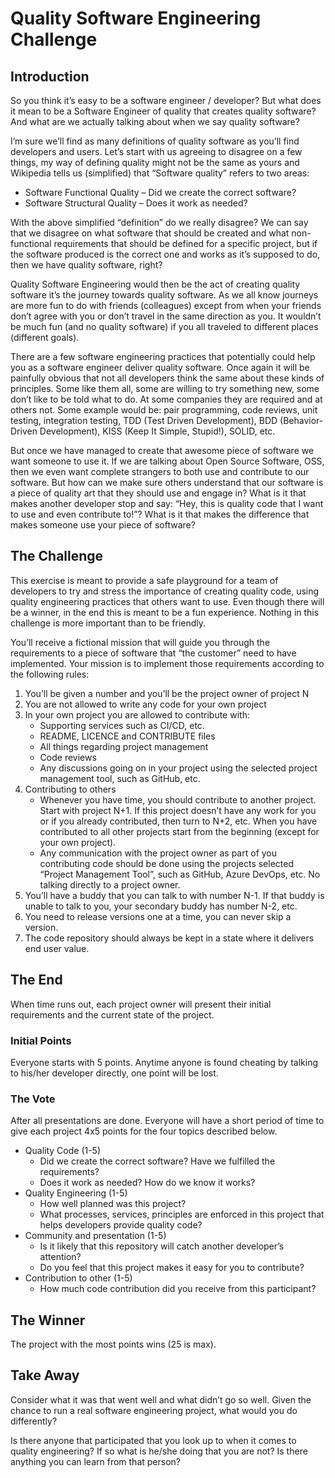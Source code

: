 # Quality Software Engineering Challenge

## Introduction

So you think it’s easy to be a software engineer / developer? But what does it mean to be a Software Engineer of quality that creates quality software? And what are we actually talking about when we say quality software?

I’m sure we’ll find as many definitions of quality software as you’ll find developers and users. Let’s start with us agreeing to disagree on a few things, my way of defining quality might not be the same as yours and Wikipedia tells us (simplified) that “Software quality” refers to two areas:

* Software Functional Quality – Did we create the correct software?
* Software Structural Quality – Does it work as needed?

With the above simplified “definition” do we really disagree? We can say that we disagree on what software that should be created and what non-functional requirements that should be defined for a specific project, but if the software produced is the correct one and works as it’s supposed to do, then we have quality software, right?

Quality Software Engineering would then be the act of creating quality software it’s the journey towards quality software. As we all know journeys are more fun to do with friends (colleagues) except from when your friends don’t agree with you or don’t travel in the same direction as you. It wouldn’t be much fun (and no quality software) if you all traveled to different places (different goals).

There are a few software engineering practices that potentially could help you as a software engineer deliver quality software. Once again it will be painfully obvious that not all developers think the same about these kinds of principles. Some like them all, some are willing to try something new, some don’t like to be told what to do. At some companies they are required and at others not. Some example would be: pair programming, code reviews, unit testing, integration testing, TDD (Test Driven Development), BDD (Behavior-Driven Development), KISS (Keep It Simple, Stupid!), SOLID, etc.

But once we have managed to create that awesome piece of software we want someone to use it. If we are talking about Open Source Software, OSS, then we even want complete strangers to both use and contribute to our software. But how can we make sure others understand that our software is a piece of quality art that they should use and engage in? What is it that makes another developer stop and say: “Hey, this is quality code that I want to use and even contribute to!”? What is it that makes the difference that makes someone use your piece of software?

## The Challenge

This exercise is meant to provide a safe playground for a team of developers to try and stress the importance of creating quality code, using quality engineering practices that others want to use. Even though there will be a winner, in the end this is meant to be a fun experience. Nothing in this challenge is more important than to be friendly.

You’ll receive a fictional mission that will guide you through the requirements to a piece of software that “the customer” need to have implemented. Your mission is to implement those requirements according to the following rules:

1.  You’ll be given a number and you’ll be the project owner of project N 
2.  You are not allowed to write any code for your own project
3.  In your own project you are allowed to contribute with:
    - Supporting services such as CI/CD, etc.
    - README, LICENCE and CONTRIBUTE files
    - All things regarding project management
    - Code reviews
    - Any discussions going on in your project using the selected project management tool, such as GitHub, etc.
4.  Contributing to others
    - Whenever you have time, you should contribute to another project. Start with project N+1. If this project doesn’t have any work for you or if you already contributed, then turn to N+2, etc. When you have contributed to all other projects start from the beginning (except for your own project).
    - Any communication with the project owner as part of you contributing code should be done using the projects selected “Project Management Tool”, such as GitHub, Azure DevOps, etc. No talking directly to a project owner.
5.  You’ll have a buddy that you can talk to with number N-1. If that buddy is unable to talk to you, your secondary buddy has number N-2, etc.
6.  You need to release versions one at a time, you can never skip a version.
6.  The code repository should always be kept in a state where it delivers end user value.

## The End

When time runs out, each project owner will present their initial requirements and the current state of the project.

### Initial Points

Everyone starts with 5 points. Anytime anyone is found cheating by talking to his/her developer directly, one point will be lost.

### The Vote

After all presentations are done. Everyone will have a short period of time to give each project 4x5 points for the four topics described below.

* Quality Code (1-5)
  * Did we create the correct software? Have we fulfilled the requirements?
  * Does it work as needed? How do we know it works?
* Quality Engineering (1-5)
  * How well planned was this project?
  * What processes, services, principles are enforced in this project that helps developers provide quality code?
* Community and presentation (1-5)
  * Is it likely that this repository will catch another developer’s attention?
  * Do you feel that this project makes it easy for you to contribute?
* Contribution to other (1-5)
  * How much code contribution did you receive from this participant?

## The Winner

The project with the most points wins (25 is max).

## Take Away

Consider what it was that went well and what didn’t go so well. Given the chance to run a real software engineering project, what would you do differently?

Is there anyone that participated that you look up to when it comes to quality engineering? If so what is he/she doing that you are not? Is there anything you can learn from that person? 

